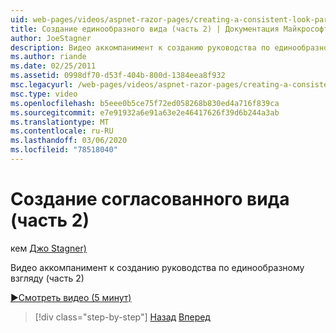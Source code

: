```yaml
---
uid: web-pages/videos/aspnet-razor-pages/creating-a-consistent-look-part-2
title: Создание единообразного вида (часть 2) | Документация Майкрософт
author: JoeStagner
description: Видео аккомпанимент к созданию руководства по единообразному взгляду (часть 2)
ms.author: riande
ms.date: 02/25/2011
ms.assetid: 0998df70-d53f-404b-800d-1384eea8f932
msc.legacyurl: /web-pages/videos/aspnet-razor-pages/creating-a-consistent-look-part-2
msc.type: video
ms.openlocfilehash: b5eee0b5ce75f72ed058268b830ed4a716f839ca
ms.sourcegitcommit: e7e91932a6e91a63e2e46417626f39d6b244a3ab
ms.translationtype: MT
ms.contentlocale: ru-RU
ms.lasthandoff: 03/06/2020
ms.locfileid: "78518040"
---
```

# <a name="creating-a-consistent-look-part-2"></a>Создание согласованного вида (часть 2)

кем [Джо Stagner)](https://github.com/JoeStagner)

Видео аккомпанимент к созданию руководства по единообразному взгляду (часть 2)

[&#9654;Смотреть видео (5 минут)](https://channel9.msdn.com/Blogs/ASP-NET-Site-Videos/creating-a-consistent-look-(part-2))

> [!div class="step-by-step"]
> [Назад](creating-a-consistent-look-part-1.md)
> [Вперед](working-with-forms-part-1.md)
